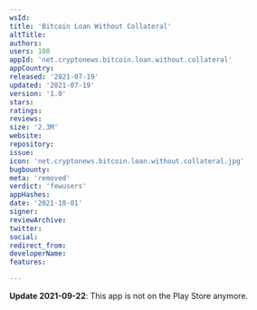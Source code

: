 ```yaml
---
wsId: 
title: 'Bitcoin Loan Without Collateral'
altTitle: 
authors: 
users: 100
appId: 'net.cryptonews.bitcoin.loan.without.collateral'
appCountry: 
released: '2021-07-19'
updated: '2021-07-19'
version: '1.0'
stars: 
ratings: 
reviews: 
size: '2.3M'
website: 
repository: 
issue: 
icon: 'net.cryptonews.bitcoin.loan.without.collateral.jpg'
bugbounty: 
meta: 'removed'
verdict: 'fewusers'
appHashes: 
date: '2021-10-01'
signer: 
reviewArchive: 
twitter: 
social: 
redirect_from: 
developerName: 
features: 

---
```


**Update 2021-09-22**: This app is not on the Play Store anymore.
